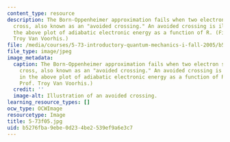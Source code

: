 ```yaml
---
content_type: resource
description: The Born-Oppenheimer approximation fails when two electron states almost
  cross, also known as an "avoided crossing." An avoided crossing is illustrated in
  the above plot of adiabatic electronic energy as a function of R. (Figure by Prof.
  Troy Van Voorhis.)
file: /media/courses/5-73-introductory-quantum-mechanics-i-fall-2005/b5276fba9ebe0d234be2539ef9a6e3c7_5-73f05.jpg
file_type: image/jpeg
image_metadata:
  caption: The Born-Oppenheimer approximation fails when two electron states almost
    cross, also known as an "avoided crossing." An avoided crossing is illustrated
    in the above plot of adiabatic electronic energy as a function of R. (Figure by
    Prof. Troy Van Voorhis.)
  credit: ''
  image-alt: Illustration of an avoided crossing.
learning_resource_types: []
ocw_type: OCWImage
resourcetype: Image
title: 5-73f05.jpg
uid: b5276fba-9ebe-0d23-4be2-539ef9a6e3c7
---
```


